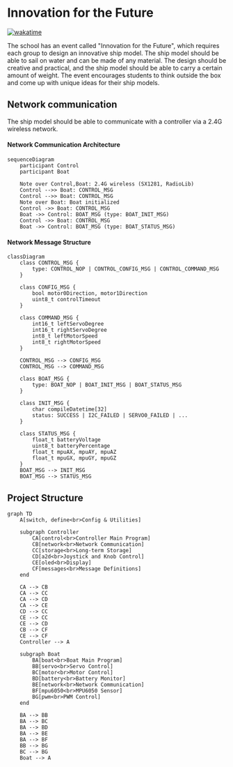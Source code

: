 <!--
 Copyright (C) 2025 langningchen
 
 This file is part of innovation.
 
 innovation is free software: you can redistribute it and/or modify
 it under the terms of the GNU General Public License as published by
 the Free Software Foundation, either version 3 of the License, or
 (at your option) any later version.
 
 innovation is distributed in the hope that it will be useful,
 but WITHOUT ANY WARRANTY; without even the implied warranty of
 MERCHANTABILITY or FITNESS FOR A PARTICULAR PURPOSE.  See the
 GNU General Public License for more details.
 
 You should have received a copy of the GNU General Public License
 along with innovation.  If not, see <https://www.gnu.org/licenses/>.
-->

# Innovation for the Future

[![wakatime](https://wakatime.com/badge/user/576a8b82-13f2-4f92-aa69-6fff06354a54/project/70d26c7c-18f7-4863-a7f6-ae7049ec9f53.svg)](https://wakatime.com/badge/user/576a8b82-13f2-4f92-aa69-6fff06354a54/project/70d26c7c-18f7-4863-a7f6-ae7049ec9f53)

The school has an event called "Innovation for the Future", which requires each group to design an innovative ship model. The ship model should be able to sail on water and can be made of any material. The design should be creative and practical, and the ship model should be able to carry a certain amount of weight. The event encourages students to think outside the box and come up with unique ideas for their ship models.

## Network communication

The ship model should be able to communicate with a controller via a 2.4G wireless network. 

#### Network Communication Architecture
```mermaid
sequenceDiagram
    participant Control
    participant Boat

    Note over Control,Boat: 2.4G wireless (SX1281, RadioLib)
    Control -->> Boat: CONTROL_MSG
    Control -->> Boat: CONTROL_MSG
    Note over Boat: Boat initialized
    Control ->> Boat: CONTROL_MSG
    Boat ->> Control: BOAT_MSG (type: BOAT_INIT_MSG)
    Control ->> Boat: CONTROL_MSG
    Boat ->> Control: BOAT_MSG (type: BOAT_STATUS_MSG)
```

#### Network Message Structure
```mermaid
classDiagram
    class CONTROL_MSG {
        type: CONTROL_NOP | CONTROL_CONFIG_MSG | CONTROL_COMMAND_MSG
    }

    class CONFIG_MSG {
        bool motor0Direction, motor1Direction
        uint8_t controlTimeout
    }

    class COMMAND_MSG {
        int16_t leftServoDegree
        int16_t rightServoDegree
        int8_t leftMotorSpeed
        int8_t rightMotorSpeed
    }

    CONTROL_MSG --> CONFIG_MSG
    CONTROL_MSG --> COMMAND_MSG

    class BOAT_MSG {
        type: BOAT_NOP | BOAT_INIT_MSG | BOAT_STATUS_MSG
    }

    class INIT_MSG {
        char compileDatetime[32]
        status: SUCCESS | I2C_FAILED | SERVO0_FAILED | ...
    }

    class STATUS_MSG {
        float_t batteryVoltage
        uint8_t batteryPercentage
        float_t mpuAX, mpuAY, mpuAZ
        float_t mpuGX, mpuGY, mpuGZ
    }
    BOAT_MSG --> INIT_MSG
    BOAT_MSG --> STATUS_MSG
```

## Project Structure

```mermaid
graph TD
    A[switch, define<br>Config & Utilities]

    subgraph Controller
        CA[control<br>Controller Main Program]
        CB[network<br>Network Communication]
        CC[storage<br>Long-term Storage]
        CD[a2d<br>Joystick and Knob Control]
        CE[oled<br>Display]
        CF[messages<br>Message Definitions]
    end

    CA --> CB
    CA --> CC
    CA --> CD
    CA --> CE
    CD --> CC
    CE --> CC
    CE --> CD
    CB --> CF
    CE --> CF
    Controller --> A
    
    subgraph Boat
        BA[boat<br>Boat Main Program]
        BB[servo<br>Servo Control]
        BC[motor<br>Motor Control]
        BD[battery<br>Battery Monitor]
        BE[network<br>Network Communication]
        BF[mpu6050<br>MPU6050 Sensor]
        BG[pwm<br>PWM Control]
    end

    BA --> BB
    BA --> BC
    BA --> BD
    BA --> BE
    BA --> BF
    BB --> BG
    BC --> BG
    Boat --> A
```
